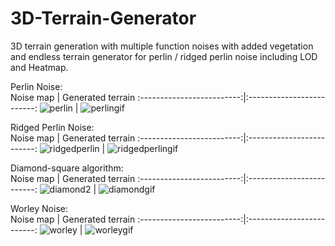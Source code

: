 # 3D-Terrain-Generator
 3D terrain generation with multiple function noises with added vegetation and endless terrain generator for perlin / ridged perlin noise including LOD and Heatmap. 
 
Perlin Noise:
</br>
Noise map           |  Generated terrain
:-------------------------:|:-------------------------:
 ![perlin](https://user-images.githubusercontent.com/105114750/203413494-4a2103b1-441b-400c-838a-937770f5d801.JPG) |  ![perlingif](https://user-images.githubusercontent.com/105114750/214107853-ac97b6b0-5c0a-4b91-aad7-f7aaeb5faaae.gif)


Ridged Perlin Noise:
</br>
 Noise map           |  Generated terrain
:-------------------------:|:-------------------------:
 ![ridgedperlin](https://user-images.githubusercontent.com/105114750/203413541-83d095bf-ac76-4dec-93a5-d927d6e7ba86.JPG) | ![ridgedperlingif](https://user-images.githubusercontent.com/105114750/214108420-93a8dd1e-a26b-4dc4-a890-16e680695dc9.gif)



Diamond-square algorithm:
</br>
Noise map           |  Generated terrain
:-------------------------:|:-------------------------:
 ![diamond2](https://user-images.githubusercontent.com/105114750/203413621-fb93e3b2-13ce-442f-a3e0-a6fe9379e157.JPG) |  ![diamondgif](https://user-images.githubusercontent.com/105114750/214108606-ba033686-149e-4676-a3fa-be556d7e7174.gif)

Worley Noise:
</br>
 Noise map           |  Generated terrain
:-------------------------:|:-------------------------:
 ![worley](https://user-images.githubusercontent.com/105114750/203413669-b5da88be-df01-4b70-8f29-9dde23fe4a91.JPG) |  ![worleygif](https://user-images.githubusercontent.com/105114750/214108716-f95494b8-f983-44b3-b268-1b5304579738.gif)
